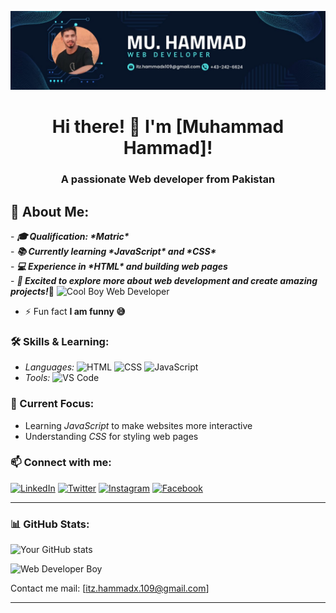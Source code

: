 ![logo](https://github.com/hammad6199/hammad6199/blob/main/WhatsApp%20Image%202024-11-07%20at%2000.19.41_b1bfbc80.jpg)
<h1 align="center">Hi there! 👋 I'm [Muhammad Hammad]!</h1>
<h3 align="center">A passionate Web developer from Pakistan</h3> <h2>🌱 About Me:</h2>
- <i><b>🎓 Qualification: *Matric*</b></i><br>
- <i><b>📚 Currently learning *JavaScript* and *CSS*</b></i><br>
- <i><b>💻 Experience in *HTML* and building web pages</b></i><br>
- <i><b>🚀 Excited to explore more about web development and create amazing projects!</b></i>🚀
<img src="https://img.pikbest.com/origin/10/39/14/59WpIkbEsTVxf.jpg!w700wp" alt="Cool Boy Web Developer" width="700" height="700">

  <!-- Replace with your actual image URL -->
  - ⚡ Fun fact **I am funny 😅**

### 🛠 Skills & Learning:
- *Languages:* ![HTML](https://img.shields.io/badge/-HTML-E34F26?logo=html5&logoColor=white) ![CSS](https://img.shields.io/badge/-CSS-1572B6?logo=css3&logoColor=white) ![JavaScript](https://img.shields.io/badge/-JavaScript-F7DF1E?logo=javascript&logoColor=white)
- *Tools:* ![VS Code](https://img.shields.io/badge/-VS%20Code-007ACC?logo=visual-studio-code&logoColor=white)

### 📂 Current Focus:
- Learning *JavaScript* to make websites more interactive
- Understanding *CSS* for styling web pages
### 📫 Connect with me:
[![LinkedIn](https://img.shields.io/badge/-LinkedIn-0077B5?logo=linkedin&logoColor=white)](https://www.linkedin.com/in/yourprofile) 
[![Twitter](https://img.shields.io/badge/-Twitter-1DA1F2?logo=twitter&logoColor=white)](https://twitter.com/yourprofile)
[![Instagram](https://img.shields.io/badge/-Instagram-E4405F?logo=instagram&logoColor=white)](https://instagram.com/yourprofile)
[![Facebook](https://img.shields.io/badge/-Facebook-1877F2?logo=facebook&logoColor=white)](https://facebook.com/yourprofile)

---

### 📊 GitHub Stats:
![Your GitHub stats](https://github-readme-stats.vercel.app/api?username=yourusername&show_icons=true&theme=radical)


![Web Developer Boy](https://media.giphy.com/media/qgQUggAC3Pfv687qPC/giphy.gif)




<!-- Replace with any animation you like -->

Contact me mail: <a href="mailto:itz.hammadx.109@gmail.com">[itz.hammadx.109@gmail.com]</a>

---
